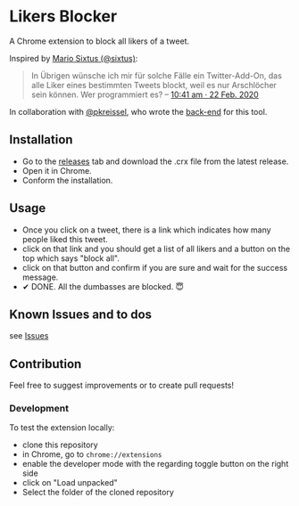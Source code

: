 # Likers Blocker

A Chrome extension to block all likers of a tweet.

Inspired by [Mario Sixtus (@sixtus)](https://twitter.com/sixtus):

> In Übrigen wünsche ich mir für solche Fälle ein Twitter-Add-On, das alle Liker eines bestimmten Tweets blockt, weil es nur Arschlöcher sein können. Wer programmiert es?
> – [10:41 am · 22 Feb. 2020](https://twitter.com/sixtus/status/1231152136857231360)

In collaboration with [@pkreissel](https://twitter.com/pkreissel), who wrote the [back-end](https://github.com/pkreissel/ichbinhier_twittertools) for this tool.

## Installation

* Go to the [releases](https://github.com/dmstern/likers-blocker/releases) tab and download the .crx file from the latest release.
* Open it in Chrome.
* Conform the installation.

## Usage

* Once you click on a tweet, there is a link which indicates how many people liked this tweet.
* click on that link and you should get a list of all likers and a button on the top which says "block all".
* click on that button and confirm if you are sure and wait for the success message.
* ✔ DONE. All the dumbasses are blocked. 😇

## Known Issues and to dos

see [Issues](https://github.com/dmstern/likers-blocker/issues)

## Contribution

Feel free to suggest improvements or to create pull requests!

### Development

To test the extension locally:

* clone this repository
* in Chrome, go to `chrome://extensions`
* enable the developer mode with the regarding toggle button on the right side
* click on "Load unpacked"
* Select the folder of the cloned repository
